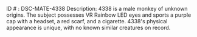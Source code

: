 ID # : DSC-MATE-4338
Description: 4338 is a male monkey of unknown origins. The subject possesses VR Rainbow LED eyes and sports a purple cap with a headset, a red scarf, and a cigarette. 4338's physical appearance is unique, with no known similar creatures on record.